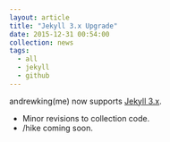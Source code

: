 ```yaml
---
layout: article
title: "Jekyll 3.x Upgrade"
date: 2015-12-31 00:54:00
collection: news
tags:
  - all
  - jekyll
  - github
---
```


andrewking(me) now supports [Jekyll 3.x](https://jekyllrb.com/docs/upgrading/2-to-3/).

- Minor revisions to collection code.
- /hike coming soon.
